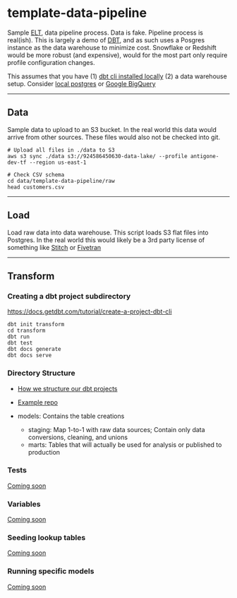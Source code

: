 # template-data-pipeline

Sample [ELT](https://en.wikipedia.org/wiki/Extract,_load,_transform), data pipeline process. Data is fake. Pipeline process is real(ish). This is largely a demo of [DBT](https://docs.getdbt.com/tutorial/setting-up), and as such uses a Posgres instance as the data warehouse to minimize cost. Snowflake or Redshift would be more robust (and expensive), would for the most part only require profile configuration changes.

This assumes that you have (1) [dbt cli installed locally](https://docs.getdbt.com/dbt-cli/installation) (2) a data warehouse setup. Consider [local postgres](https://www.postgresql.org/download/) or [Google BigQuery](https://docs.getdbt.com/tutorial/setting-up#create-a-bigquery-project)

---

## Data

Sample data to upload to an S3 bucket. In the real world this data would arrive from other sources. These files would also not be checked into git.

```
# Upload all files in ./data to S3
aws s3 sync ./data s3://924586450630-data-lake/ --profile antigone-dev-tf --region us-east-1

# Check CSV schema
cd data/template-data-pipeline/raw
head customers.csv
```

---

## Load

Load raw data into data warehouse. This script loads S3 flat files into Postgres. In the real world this would likely be a 3rd party license of something like [Stitch](https://www.stitchdata.com/) or [Fivetran](https://fivetran.com/)

---

## Transform

### Creating a dbt project subdirectory

https://docs.getdbt.com/tutorial/create-a-project-dbt-cli

```
dbt init transform
cd transform
dbt run
dbt test
dbt docs generate
dbt docs serve
```

### Directory Structure

- [How we structure our dbt projects](https://discourse.getdbt.com/t/how-we-structure-our-dbt-projects/355)
- [Example repo](https://github.com/dbt-labs/jaffle_shop-dev)

- models: Contains the table creations
  - staging: Map 1-to-1 with raw data sources; Contain only data conversions, cleaning, and unions
  - marts: Tables that will actually be used for analysis or published to production

### Tests

[Coming soon](https://docs.getdbt.com/docs/building-a-dbt-project/tests)

### Variables

[Coming soon](https://docs.getdbt.com/docs/building-a-dbt-project/building-models/using-variables)

### Seeding lookup tables

[Coming soon](https://docs.getdbt.com/docs/building-a-dbt-project/seeds)

### Running specific models

[Coming soon](https://docs.getdbt.com/reference/node-selection/syntax)
